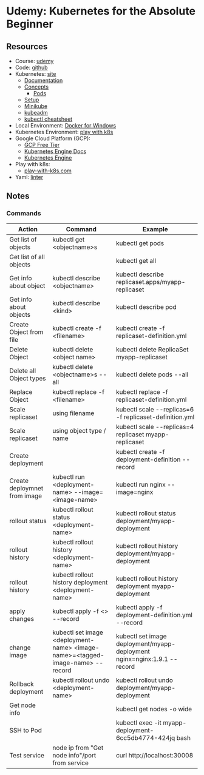 # Udemy: Kubernetes for the Absolute Beginner

## Resources

* Course: [udemy](https://www.udemy.com/course/learn-kubernetes/)
* Code: [github](https://github.com/kozigh01/udemy_KubernetesForAbsoluteBeginners)
* Kubernetes: [site](https://kubernetes.io/)
    * [Documentation](https://kubernetes.io/docs/home/)
    * [Concepts](https://kubernetes.io/docs/concepts/)
        * [Pods](nginx-7db9fccd9b-8m2wp)
    * [Setup](https://kubernetes.io/docs/setup/)
    * [Minikube](https://kubernetes.io/docs/setup/learning-environment/minikube/)
    * [kubeadm](https://kubernetes.io/docs/reference/setup-tools/kubeadm/kubeadm/)
    * [kubectl cheatsheet](https://kubernetes.io/docs/reference/kubectl/cheatsheet/)
* Local Environment: [Docker for Windows](https://docs.docker.com/docker-for-windows/?utm_source=docker4win_2.1.0.5&utm_medium=docs&utm_campaign=referral)
* Kubernetes Environment: [play with k8s](https://labs.play-with-k8s.com/)
* Google Cloud Platform (GCP):
    * [GCP Free Tier](https://cloud.google.com/kubernetes-engine/)
    * [Kubernetes Engine Docs](https://cloud.google.com/kubernetes-engine/docs/)
    * [Kubernetes Engine](https://cloud.google.com/kubernetes-engine/)
* Play with k8s:
    * [play-with-k8s.com](https://labs.play-with-k8s.com/)
* Yaml: [linter](http://www.yamllint.com/)

## Notes

### Commands

| Action | Command | Example |
| ---- | ------ | ------- |
| Get list of objects | kubectl get \<objectname\>s | kubectl get pods |
| Get list of all objects |  | kubectl get all |
| Get info about object | kubectl describe \<objectname\> | kubectl describe replicaset.apps/myapp-replicaset |
| Get info about objects | kubectl describe \<kind\> | kubectl describe pod |
| Create Object from file | kubectl create -f \<filename\> | kubectl create -f replicaset-definition.yml |
| Delete Object | kubectl delete \<object name\> | kubectl delete ReplicaSet myapp-replicaset |
| Delete all Object types | kubectl delete \<objectname\>s --all | kubectl delete pods --all |
| Replace Object | kubectl replace -f \<filename\> | kubectl replace -f replicaset-definition.yml |
| Scale replicaset | using filename | kubectl scale --replicas=6 -f replicaset-definition.yml |
| Scale replicaset | using object type / name| kubectl scale --replicas=4 replicaset myapp-replicaset |
| Create deployment |  | kubectl create -f deployment-definition --record |
| Create deploymnet from image | kubectl run \<deployment-name\> --image=\<image-name\> | kubectl run nginx --image=nginx |
| rollout status | kubectl rollout status \<deployment-name\> | kubectl rollout status deployment/myapp-deployment |
| rollout history | kubectl rollout history \<deployment-name\> | kubectl rollout history deployment/myapp-deployment |
| rollout history | kubectl rollout history deployment \<deployment-name\> | kubectl rollout history deployment myapp-deployment |
| apply changes | kubectl apply -f \<\> --record | kubectl apply -f deployment-definition.yml --record |
| change image | kubectl set image \<deployment-name\> \<image-name\>=\<tagged-image-name\> --record | kubectl set image deployment/myapp-deployment nginx=nginx:1.9.1 --record |
| Rollback deployment | kubectl rollout undo \<deployment-name\> | kubectl rollout undo deployment/myapp-deployment |
| Get node info |  | kubectl get nodes -o wide |
| SSH to Pod |  | kubectl exec -it myapp-deployment-6cc5db4774-424jq bash |
| Test service | node ip from "Get node info"/port from service | curl http://localhost:30008 |
